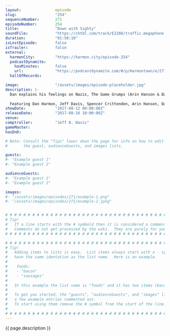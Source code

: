 ```yaml
---
layout:               episode
slug:                 "254"
sequenceNumber:       271
episodeNumber:        254
title:                "Down with Sighty"
soundFile:            "https://chtbl.com/track/E2288/traffic.megaphone.fm/STA2734591514.mp3?updated=1596592157"
duration:             "01:50:10"
isLostEpisode:        false
isTrailer:            false
external:
  harmonCity:         "https://harmon.city/episode-254"
  podcastDynamite:
    hasMinutes:       false
    url:              "https://podcastdynamite.com/#/p/Harmontown/e/271/254"
  hallOfRecords:      

image:                "/assets/images/episode-placeholder.jpg"
description: |-
  Dan explains his feelings on Nazis, The Game Grumps (Arin Hanson & Dan Avidan) visit the show, then the gang continues their role playing adventures.
  
  Featuring Dan Harmon, Jeff Davis, Spencer Crittenden, Arin Hanson, Dan Avidan and Steve Levy.
showDate:             "2017-08-12 00:00:00Z"
releaseDate:          "2017-08-16 10:00:00Z"
venue:                
comptroller:          "Jeff B. Davis"
gameMaster:           
hasDnD:               

# Note: Consult the "Tips" lower down the page for info on how to edit
#       the guest, audienceGuests, and images lists.

guests:
#- "Example guest 1"
#- "Example guest 2"

audienceGuests:
#- "Example guest 1"
#- "Example guest 2"

images:
#- "/assets/images/episodes/271/example-1.png"
#- "/assets/images/episodes/271/example-2.jpeg"


# # # # # # # # # # # # # # # # # # # # # # # # # # # # # # # # # # # # # # # # # # # # #
# Tip!
#   If a line starts with the # symbold then it is considered a comment.
#   Comments do not get processed by the wiki.  They are purely for your information.
# # # # # # # # # # # # # # # # # # # # # # # # # # # # # # # # # # # # # # # # # # # # #

# # # # # # # # # # # # # # # # # # # # # # # # # # # # # # # # # # # # # # # # # # # # #
# Tip!
#   Adding items to lists is easy.  List items always start with a - symbol and have
#   have the same identation as the list name.  Here is an example.
#
#    foods:
#    - "bacon"
#    - "sausages"
#
#   In this example the list name is "foods" and it has two items (bacon, and sausages).
#
#   To get you started, the "guests", "audienceGuests", and "images" lists below have
#   a few example entries commented out.
#   To start using them remove the # symbol from the start of the line.
#
# # # # # # # # # # # # # # # # # # # # # # # # # # # # # # # # # # # # # # # # # # # # #
---
```


<!-- The episode description will be rendered here -->
{{ page.description }}

<!-- Add your content BELOW here -->
<!-- vvvvvvvvvvvvvvvvvvvvvvvvvvv -->




<!-- ^^^^^^^^^^^^^^^^^^^^^^^^^^^ -->
<!-- Add your content ABOVE here -->

<!-- The episode gallery will be rendered here -->